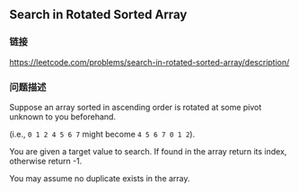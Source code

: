 ## Search in Rotated Sorted Array  
### 链接  
https://leetcode.com/problems/search-in-rotated-sorted-array/description/  
### 问题描述
Suppose an array sorted in ascending order is rotated at some pivot unknown to you beforehand.

(i.e., `0 1 2 4 5 6 7` might become `4 5 6 7 0 1 2`).

You are given a target value to search. If found in the array return its index, otherwise return -1.

You may assume no duplicate exists in the array.
